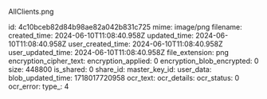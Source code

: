 AllClients.png

id: 4c10bceb82d84b98ae82a042b831c725
mime: image/png
filename: 
created_time: 2024-06-10T11:08:40.958Z
updated_time: 2024-06-10T11:08:40.958Z
user_created_time: 2024-06-10T11:08:40.958Z
user_updated_time: 2024-06-10T11:08:40.958Z
file_extension: png
encryption_cipher_text: 
encryption_applied: 0
encryption_blob_encrypted: 0
size: 448800
is_shared: 0
share_id: 
master_key_id: 
user_data: 
blob_updated_time: 1718017720958
ocr_text: 
ocr_details: 
ocr_status: 0
ocr_error: 
type_: 4